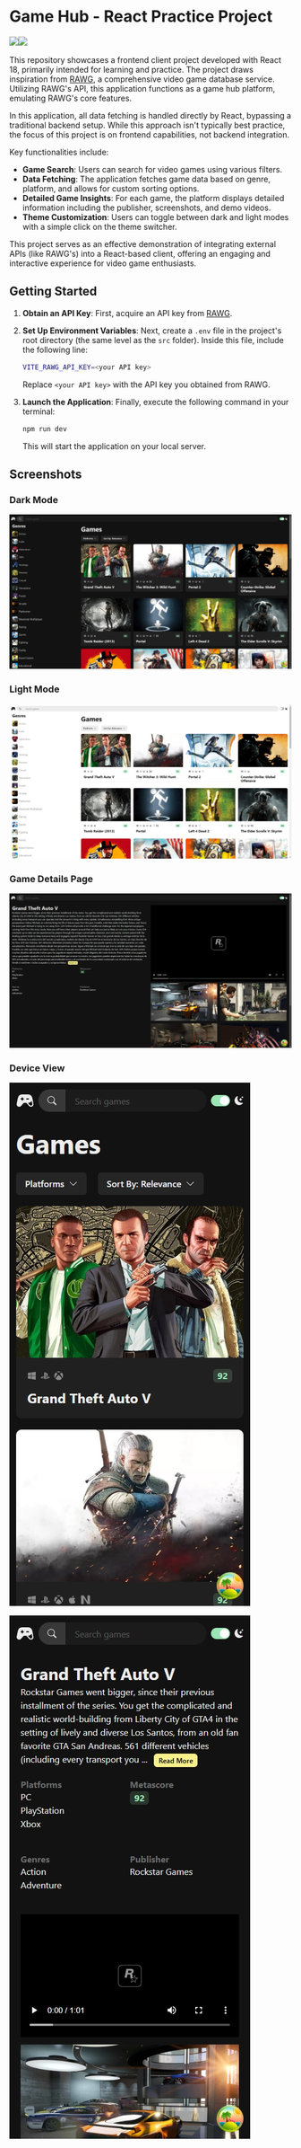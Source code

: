# Game Hub - React Practice Project

![](https://img.shields.io/badge/React-18.2-blue)![](https://img.shields.io/badge/TypeScript-5.2.2-green)

This repository showcases a frontend client project developed with React 18, primarily intended for learning and practice. The project draws inspiration from [RAWG](https://rawg.io/apidocs), a comprehensive video game database service. Utilizing RAWG's API, this application functions as a game hub platform, emulating RAWG's core features.

In this application, all data fetching is handled directly by React, bypassing a traditional backend setup. While this approach isn't typically best practice, the focus of this project is on frontend capabilities, not backend integration.

Key functionalities include:

- **Game Search**: Users can search for video games using various filters.
- **Data Fetching**: The application fetches game data based on genre, platform, and allows for custom sorting options.
- **Detailed Game Insights**: For each game, the platform displays detailed information including the publisher, screenshots, and demo videos.
- **Theme Customization**: Users can toggle between dark and light modes with a simple click on the theme switcher.

This project serves as an effective demonstration of integrating external APIs (like RAWG's) into a React-based client, offering an engaging and interactive experience for video game enthusiasts.

## Getting Started

1. **Obtain an API Key**: First, acquire an API key from [RAWG](https://rawg.io/apidocs).

2. **Set Up Environment Variables**: Next, create a `.env` file in the project's root directory (the same level as the `src` folder). Inside this file, include the following line:

   ```bash
   VITE_RAWG_API_KEY=<your API key>
   ```

   Replace `<your API key>` with the API key you obtained from RAWG.

3. **Launch the Application**: Finally, execute the following command in your terminal:

   ```bash
   npm run dev
   ```

   This will start the application on your local server.

## Screenshots

### Dark Mode

![Dark Mode](./assets/dark_mode.png)

### Light Mode

![Light Mode](./assets/light_mode.png)

### Game Details Page

![Game Details](./assets/game_details.png)

### Device View

![Device View Homepage](./assets/device_view_homepage.png)

![Device View Game Details](./assets/device_view_game_details.png)
